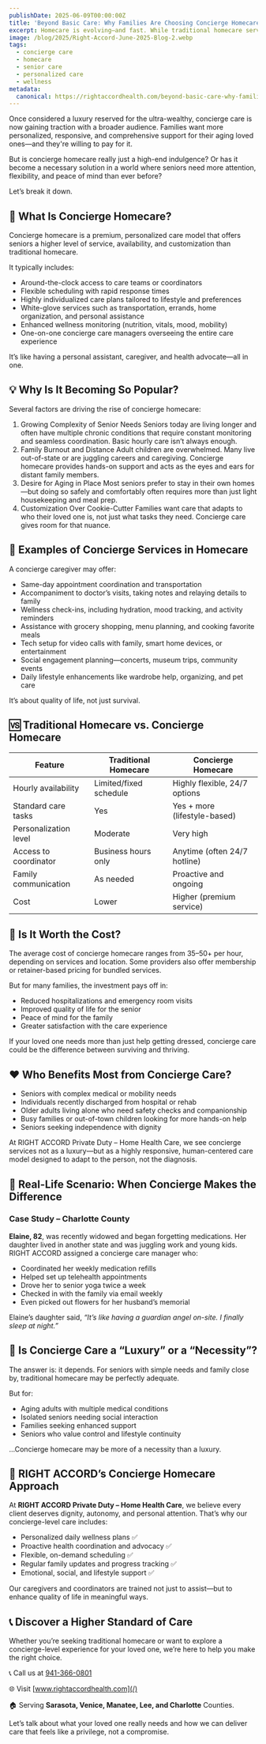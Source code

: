 ```yaml
---
publishDate: 2025-06-09T00:00:00Z
title: 'Beyond Basic Care: Why Families Are Choosing Concierge Homecare'
excerpt: Homecare is evolving—and fast. While traditional homecare services have long focused on basic assistance with daily living, a new model is emerging that’s raising eyebrows and expectations.
image: /blog/2025/Right-Accord-June-2025-Blog-2.webp
tags:
  - concierge care
  - homecare
  - senior care
  - personalized care
  - wellness
metadata:
  canonical: https://rightaccordhealth.com/beyond-basic-care-why-families-are-choosing-concierge-homecare
---
```


Once considered a luxury reserved for the ultra-wealthy, concierge care is now gaining traction with a broader audience. Families want more personalized, responsive, and comprehensive support for their aging loved ones—and they're willing to pay for it.

But is concierge homecare really just a high-end indulgence? Or has it become a necessary solution in a world where seniors need more attention, flexibility, and peace of mind than ever before?

Let’s break it down.

## 🧾 What Is Concierge Homecare?

Concierge homecare is a premium, personalized care model that offers seniors a higher level of service, availability, and customization than traditional homecare.

It typically includes:

- Around-the-clock access to care teams or coordinators
- Flexible scheduling with rapid response times
- Highly individualized care plans tailored to lifestyle and preferences
- White-glove services such as transportation, errands, home organization, and personal assistance
- Enhanced wellness monitoring (nutrition, vitals, mood, mobility)
- One-on-one concierge care managers overseeing the entire care experience

It’s like having a personal assistant, caregiver, and health advocate—all in one.

## 💡 Why Is It Becoming So Popular?

Several factors are driving the rise of concierge homecare:

1. Growing Complexity of Senior Needs
   Seniors today are living longer and often have multiple chronic conditions that require constant monitoring and seamless coordination. Basic hourly care isn’t always enough.
2. Family Burnout and Distance
   Adult children are overwhelmed. Many live out-of-state or are juggling careers and caregiving. Concierge homecare provides hands-on support and acts as the eyes and ears for distant family members.
3. Desire for Aging in Place
   Most seniors prefer to stay in their own homes—but doing so safely and comfortably often requires more than just light housekeeping and meal prep.
4. Customization Over Cookie-Cutter
   Families want care that adapts to who their loved one is, not just what tasks they need. Concierge care gives room for that nuance.

## 🧓 Examples of Concierge Services in Homecare

A concierge caregiver may offer:

- Same-day appointment coordination and transportation
- Accompaniment to doctor’s visits, taking notes and relaying details to family
- Wellness check-ins, including hydration, mood tracking, and activity reminders
- Assistance with grocery shopping, menu planning, and cooking favorite meals
- Tech setup for video calls with family, smart home devices, or entertainment
- Social engagement planning—concerts, museum trips, community events
- Daily lifestyle enhancements like wardrobe help, organizing, and pet care

It’s about quality of life, not just survival.

## 🆚 Traditional Homecare vs. Concierge Homecare

| Feature               | Traditional Homecare   | Concierge Homecare            |
| --------------------- | ---------------------- | ----------------------------- |
| Hourly availability   | Limited/fixed schedule | Highly flexible, 24/7 options |
| Standard care tasks   | Yes                    | Yes + more (lifestyle-based)  |
| Personalization level | Moderate               | Very high                     |
| Access to coordinator | Business hours only    | Anytime (often 24/7 hotline)  |
| Family communication  | As needed              | Proactive and ongoing         |
| Cost                  | Lower                  | Higher (premium service)      |

## 🤔 Is It Worth the Cost?

The average cost of concierge homecare ranges from $35–$50+ per hour, depending on services and location. Some providers also offer membership or retainer-based pricing for bundled services.

But for many families, the investment pays off in:

- Reduced hospitalizations and emergency room visits
- Improved quality of life for the senior
- Peace of mind for the family
- Greater satisfaction with the care experience

If your loved one needs more than just help getting dressed, concierge care could be the difference between surviving and thriving.

## ❤️ Who Benefits Most from Concierge Care?

- Seniors with complex medical or mobility needs
- Individuals recently discharged from hospital or rehab
- Older adults living alone who need safety checks and companionship
- Busy families or out-of-town children looking for more hands-on help
- Seniors seeking independence with dignity

At RIGHT ACCORD Private Duty – Home Health Care, we see concierge services not as a luxury—but as a highly responsive, human-centered care model designed to adapt to the person, not the diagnosis.

## 📍 Real-Life Scenario: When Concierge Makes the Difference

### Case Study – Charlotte County

**Elaine, 82**, was recently widowed and began forgetting medications. Her daughter lived in another state and was juggling work and young kids. RIGHT ACCORD assigned a concierge care manager who:

- Coordinated her weekly medication refills
- Helped set up telehealth appointments
- Drove her to senior yoga twice a week
- Checked in with the family via email weekly
- Even picked out flowers for her husband’s memorial

Elaine’s daughter said, _“It’s like having a guardian angel on-site. I finally sleep at night.”_

## 🔐 Is Concierge Care a “Luxury” or a “Necessity”?

The answer is: it depends. For seniors with simple needs and family close by, traditional homecare may be perfectly adequate.

But for:

- Aging adults with multiple medical conditions
- Isolated seniors needing social interaction
- Families seeking enhanced support
- Seniors who value control and lifestyle continuity

…Concierge homecare may be more of a necessity than a luxury.

## 🌟 RIGHT ACCORD’s Concierge Homecare Approach

At **RIGHT ACCORD Private Duty – Home Health Care**, we believe every client deserves dignity, autonomy, and personal attention. That’s why our concierge-level care includes:

- Personalized daily wellness plans ✅
- Proactive health coordination and advocacy ✅
- Flexible, on-demand scheduling ✅
- Regular family updates and progress tracking ✅
- Emotional, social, and lifestyle support ✅

Our caregivers and coordinators are trained not just to assist—but to enhance quality of life in meaningful ways.

## 📞 Discover a Higher Standard of Care

Whether you’re seeking traditional homecare or want to explore a concierge-level experience for your loved one, we’re here to help you make the right choice.

📞 Call us at [941-366-0801](tel:941-366-0801)

🌐 Visit [www.rightaccordhealth.com](/)

🏠 Serving **Sarasota, Venice, Manatee, Lee, and Charlotte** Counties.

Let’s talk about what your loved one really needs and how we can deliver care that feels like a privilege, not a compromise.
